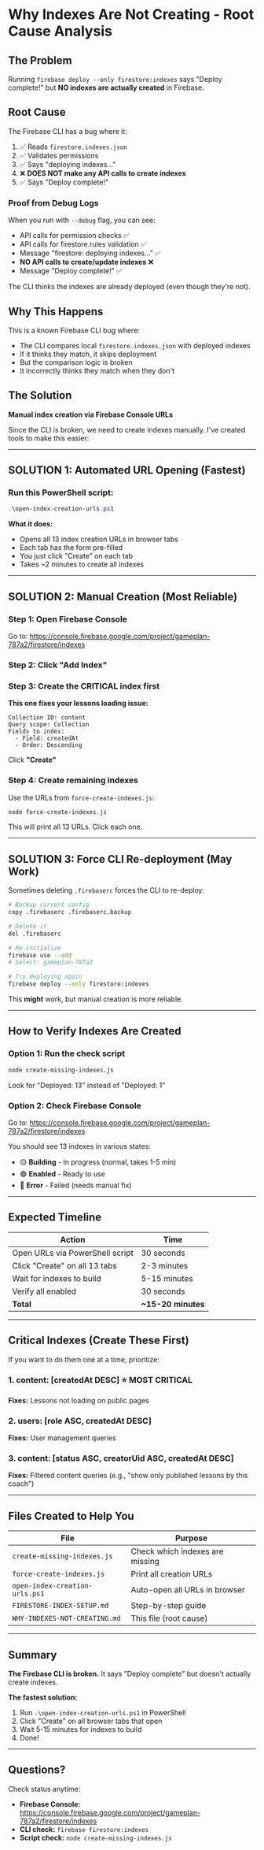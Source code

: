# Why Indexes Are Not Creating - Root Cause Analysis

## The Problem

Running `firebase deploy --only firestore:indexes` says "Deploy complete!" but **NO indexes are actually created** in Firebase.

## Root Cause

The Firebase CLI has a bug where it:
1. ✅ Reads `firestore.indexes.json`
2. ✅ Validates permissions
3. ✅ Says "deploying indexes..."
4. ❌ **DOES NOT make any API calls to create indexes**
5. ✅ Says "Deploy complete!"

### Proof from Debug Logs

When you run with `--debug` flag, you can see:
- API calls for permission checks ✅
- API calls for firestore.rules validation ✅
- Message "firestore: deploying indexes..." ✅
- **NO API calls to create/update indexes** ❌
- Message "Deploy complete!" ✅

The CLI thinks the indexes are already deployed (even though they're not).

## Why This Happens

This is a known Firebase CLI bug where:
- The CLI compares local `firestore.indexes.json` with deployed indexes
- If it thinks they match, it skips deployment
- But the comparison logic is broken
- It incorrectly thinks they match when they don't

## The Solution

**Manual index creation via Firebase Console URLs**

Since the CLI is broken, we need to create indexes manually. I've created tools to make this easier:

---

## SOLUTION 1: Automated URL Opening (Fastest)

### Run this PowerShell script:

```powershell
.\open-index-creation-urls.ps1
```

**What it does:**
- Opens all 13 index creation URLs in browser tabs
- Each tab has the form pre-filled
- You just click "Create" on each tab
- Takes ~2 minutes to create all indexes

---

## SOLUTION 2: Manual Creation (Most Reliable)

### Step 1: Open Firebase Console

Go to: https://console.firebase.google.com/project/gameplan-787a2/firestore/indexes

### Step 2: Click "Add Index"

### Step 3: Create the CRITICAL index first

**This one fixes your lessons loading issue:**

```
Collection ID: content
Query scope: Collection
Fields to index:
  - Field: createdAt
  - Order: Descending
```

Click **"Create"**

### Step 4: Create remaining indexes

Use the URLs from `force-create-indexes.js`:

```bash
node force-create-indexes.js
```

This will print all 13 URLs. Click each one.

---

## SOLUTION 3: Force CLI Re-deployment (May Work)

Sometimes deleting `.firebaserc` forces the CLI to re-deploy:

```bash
# Backup current config
copy .firebaserc .firebaserc.backup

# Delete it
del .firebaserc

# Re-initialize
firebase use --add
# Select: gameplan-787a2

# Try deploying again
firebase deploy --only firestore:indexes
```

This **might** work, but manual creation is more reliable.

---

## How to Verify Indexes Are Created

### Option 1: Run the check script

```bash
node create-missing-indexes.js
```

Look for "Deployed: 13" instead of "Deployed: 1"

### Option 2: Check Firebase Console

Go to: https://console.firebase.google.com/project/gameplan-787a2/firestore/indexes

You should see 13 indexes in various states:
- 🟡 **Building** - In progress (normal, takes 1-5 min)
- 🟢 **Enabled** - Ready to use
- 🔴 **Error** - Failed (needs manual fix)

---

## Expected Timeline

| Action | Time |
|--------|------|
| Open URLs via PowerShell script | 30 seconds |
| Click "Create" on all 13 tabs | 2-3 minutes |
| Wait for indexes to build | 5-15 minutes |
| Verify all enabled | 30 seconds |
| **Total** | **~15-20 minutes** |

---

## Critical Indexes (Create These First)

If you want to do them one at a time, prioritize:

### 1. content: [createdAt DESC] ⭐ MOST CRITICAL
**Fixes:** Lessons not loading on public pages

### 2. users: [role ASC, createdAt DESC]
**Fixes:** User management queries

### 3. content: [status ASC, creatorUid ASC, createdAt DESC]
**Fixes:** Filtered content queries (e.g., "show only published lessons by this coach")

---

## Files Created to Help You

| File | Purpose |
|------|---------|
| `create-missing-indexes.js` | Check which indexes are missing |
| `force-create-indexes.js` | Print all creation URLs |
| `open-index-creation-urls.ps1` | Auto-open all URLs in browser |
| `FIRESTORE-INDEX-SETUP.md` | Step-by-step guide |
| `WHY-INDEXES-NOT-CREATING.md` | This file (root cause) |

---

## Summary

**The Firebase CLI is broken.** It says "Deploy complete" but doesn't actually create indexes.

**The fastest solution:**
1. Run `.\open-index-creation-urls.ps1` in PowerShell
2. Click "Create" on all browser tabs that open
3. Wait 5-15 minutes for indexes to build
4. Done!

---

## Questions?

Check status anytime:
- **Firebase Console:** https://console.firebase.google.com/project/gameplan-787a2/firestore/indexes
- **CLI check:** `firebase firestore:indexes`
- **Script check:** `node create-missing-indexes.js`
